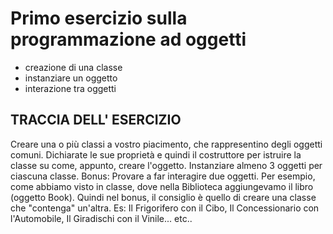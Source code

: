 # Primo esercizio sulla programmazione ad oggetti

* creazione di una classe
* instanziare un oggetto
* interazione tra oggetti

## TRACCIA DELL' ESERCIZIO

Creare una o più classi a vostro piacimento, che rappresentino degli oggetti comuni.
Dichiarate le sue proprietà e quindi il costruttore per istruire la classe su come, appunto, creare l'oggetto.
Instanziare almeno 3 oggetti per ciascuna classe.
Bonus: Provare a far interagire due oggetti. Per esempio, come abbiamo visto in classe, dove nella Biblioteca aggiungevamo il libro (oggetto Book).
Quindi nel bonus, il consiglio è quello di creare una classe che "contenga" un'altra. Es: Il Frigorifero con il Cibo, Il Concessionario con l'Automobile, Il Giradischi con il Vinile... etc..